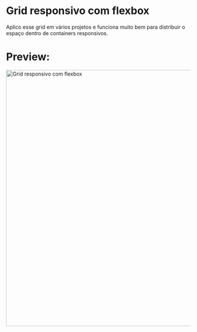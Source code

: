 # Grid responsivo com flexbox

Aplico esse grid em vários projetos e funciona muito bem para distribuir o espaço dentro de containers responsivos.

# Preview:

<img src="https://romaopedro.com/wp-content/uploads/2020/09/grid-responsivo-com-flexbox-exemplo-1024x762.png" alt="Grid responsivo com flexbox" title="Grid responsivo com flexbox" width="700"/>
